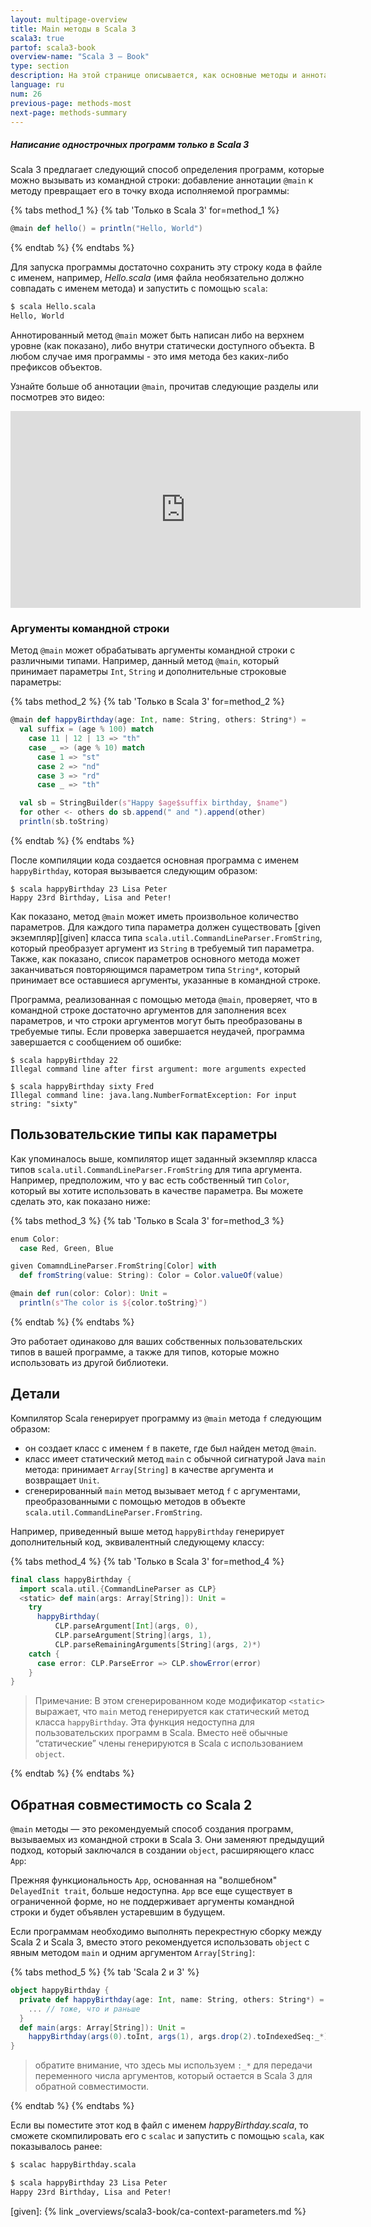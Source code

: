 ```yaml
---
layout: multipage-overview
title: Main методы в Scala 3
scala3: true
partof: scala3-book
overview-name: "Scala 3 — Book"
type: section
description: На этой странице описывается, как основные методы и аннотация @main работают в Scala 3.
language: ru
num: 26
previous-page: methods-most
next-page: methods-summary
---
```


<h5>Написание однострочных программ <span class="tag tag-inline">только в Scala 3</span></h5>

Scala 3 предлагает следующий способ определения программ, которые можно вызывать из командной строки:
добавление аннотации `@main` к методу превращает его в точку входа исполняемой программы:

{% tabs method_1 %}
{% tab 'Только в Scala 3' for=method_1 %}

```scala
@main def hello() = println("Hello, World")
```

{% endtab %}
{% endtabs %}

Для запуска программы достаточно сохранить эту строку кода в файле с именем, например, _Hello.scala_
(имя файла необязательно должно совпадать с именем метода) и запустить с помощью `scala`:

```bash
$ scala Hello.scala
Hello, World
```

Аннотированный метод `@main` может быть написан либо на верхнем уровне (как показано),
либо внутри статически доступного объекта.
В любом случае имя программы - это имя метода без каких-либо префиксов объектов.

Узнайте больше об аннотации `@main`, прочитав следующие разделы или посмотрев это видео:

<div style="text-align: center">
  <iframe width="560" height="315" src="https://www.youtube.com/embed/uVMGPrH5_Uc" title="YouTube video player" frameborder="0" allow="accelerometer; autoplay; clipboard-write; encrypted-media; gyroscope; picture-in-picture" allowfullscreen></iframe>
</div>

### Аргументы командной строки

Метод `@main` может обрабатывать аргументы командной строки с различными типами.
Например, данный метод `@main`, который принимает параметры `Int`, `String` и дополнительные строковые параметры:

{% tabs method_2 %}
{% tab 'Только в Scala 3' for=method_2 %}

```scala
@main def happyBirthday(age: Int, name: String, others: String*) =
  val suffix = (age % 100) match
    case 11 | 12 | 13 => "th"
    case _ => (age % 10) match
      case 1 => "st"
      case 2 => "nd"
      case 3 => "rd"
      case _ => "th"

  val sb = StringBuilder(s"Happy $age$suffix birthday, $name")
  for other <- others do sb.append(" and ").append(other)
  println(sb.toString)
```

{% endtab %}
{% endtabs %}

После компиляции кода создается основная программа с именем `happyBirthday`, которая вызывается следующим образом:

```
$ scala happyBirthday 23 Lisa Peter
Happy 23rd Birthday, Lisa and Peter!
```

Как показано, метод `@main` может иметь произвольное количество параметров.
Для каждого типа параметра должен существовать [given экземпляр][given]
класса типа `scala.util.CommandLineParser.FromString`, который преобразует аргумент из `String` в требуемый тип параметра.
Также, как показано, список параметров основного метода может заканчиваться повторяющимся параметром типа `String*`,
который принимает все оставшиеся аргументы, указанные в командной строке.

Программа, реализованная с помощью метода `@main`, проверяет,
что в командной строке достаточно аргументов для заполнения всех параметров,
и что строки аргументов могут быть преобразованы в требуемые типы.
Если проверка завершается неудачей, программа завершается с сообщением об ошибке:

```
$ scala happyBirthday 22
Illegal command line after first argument: more arguments expected

$ scala happyBirthday sixty Fred
Illegal command line: java.lang.NumberFormatException: For input string: "sixty"
```

## Пользовательские типы как параметры

Как упоминалось выше, компилятор ищет заданный экземпляр класса типов `scala.util.CommandLineParser.FromString`
для типа аргумента. Например, предположим, что у вас есть собственный тип `Color`,
который вы хотите использовать в качестве параметра.
Вы можете сделать это, как показано ниже:

{% tabs method_3 %}
{% tab 'Только в Scala 3' for=method_3 %}

```scala
enum Color:
  case Red, Green, Blue

given ComamndLineParser.FromString[Color] with
  def fromString(value: String): Color = Color.valueOf(value)

@main def run(color: Color): Unit =
  println(s"The color is ${color.toString}")
```

{% endtab %}
{% endtabs %}

Это работает одинаково для ваших собственных пользовательских типов в вашей программе,
а также для типов, которые можно использовать из другой библиотеки.

## Детали

Компилятор Scala генерирует программу из `@main` метода `f` следующим образом:

- он создает класс с именем `f` в пакете, где был найден метод `@main`.
- класс имеет статический метод `main` с обычной сигнатурой Java `main` метода:
  принимает `Array[String]` в качестве аргумента и возвращает `Unit`.
- сгенерированный `main` метод вызывает метод `f` с аргументами,
  преобразованными с помощью методов в объекте `scala.util.CommandLineParser.FromString`.

Например, приведенный выше метод `happyBirthday` генерирует дополнительный код, эквивалентный следующему классу:

{% tabs method_4 %}
{% tab 'Только в Scala 3' for=method_4 %}

```scala
final class happyBirthday {
  import scala.util.{CommandLineParser as CLP}
  <static> def main(args: Array[String]): Unit =
    try
      happyBirthday(
          CLP.parseArgument[Int](args, 0),
          CLP.parseArgument[String](args, 1),
          CLP.parseRemainingArguments[String](args, 2)*)
    catch {
      case error: CLP.ParseError => CLP.showError(error)
    }
}
```

> Примечание: В этом сгенерированном коде модификатор `<static>` выражает,
> что `main` метод генерируется как статический метод класса `happyBirthday`.
> Эта функция недоступна для пользовательских программ в Scala.
> Вместо неё обычные “статические” члены генерируются в Scala с использованием `object`.

{% endtab %}
{% endtabs %}

## Обратная совместимость со Scala 2

`@main` методы — это рекомендуемый способ создания программ, вызываемых из командной строки в Scala 3.
Они заменяют предыдущий подход, который заключался в создании `object`, расширяющего класс `App`:

Прежняя функциональность `App`, основанная на "волшебном" `DelayedInit trait`, больше недоступна.
`App` все еще существует в ограниченной форме, но не поддерживает аргументы командной строки и будет объявлен устаревшим в будущем.

Если программам необходимо выполнять перекрестную сборку между Scala 2 и Scala 3,
вместо этого рекомендуется использовать `object` с явным методом `main` и одним аргументом `Array[String]`:

{% tabs method_5 %}
{% tab 'Scala 2 и 3' %}

```scala
object happyBirthday {
  private def happyBirthday(age: Int, name: String, others: String*) = {
    ... // тоже, что и раньше
  }
  def main(args: Array[String]): Unit =
    happyBirthday(args(0).toInt, args(1), args.drop(2).toIndexedSeq:_*)
}
```

> обратите внимание, что здесь мы используем `:_*` для передачи переменного числа аргументов,
> который остается в Scala 3 для обратной совместимости.

{% endtab %}
{% endtabs %}

Если вы поместите этот код в файл с именем _happyBirthday.scala_, то сможете скомпилировать его с `scalac`
и запустить с помощью `scala`, как показывалось ранее:

```bash
$ scalac happyBirthday.scala

$ scala happyBirthday 23 Lisa Peter
Happy 23rd Birthday, Lisa and Peter!
```

[given]: {% link _overviews/scala3-book/ca-context-parameters.md %}
